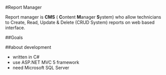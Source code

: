 #Report Manager

Report manager is **CMS** (
**C**ontent **M**anager **S**ystem) who allow technicians to Create, Read, Update & Delete (CRUD System) reports on web based interface.

##Goals


##about development
* written in C#
* use ASP.NET MVC 5 framework
* need Microsoft SQL Server